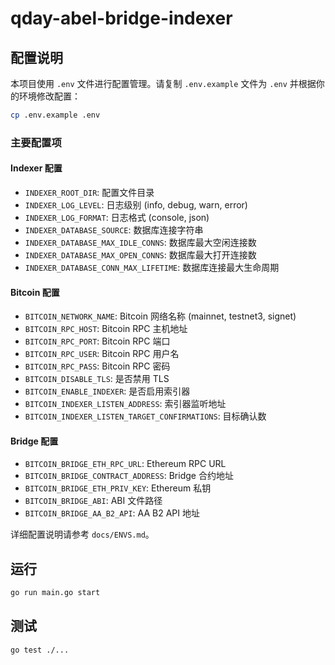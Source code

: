 # qday-abel-bridge-indexer

## 配置说明

本项目使用 `.env` 文件进行配置管理。请复制 `.env.example` 文件为 `.env` 并根据你的环境修改配置：

```bash
cp .env.example .env
```

### 主要配置项

#### Indexer 配置
- `INDEXER_ROOT_DIR`: 配置文件目录
- `INDEXER_LOG_LEVEL`: 日志级别 (info, debug, warn, error)
- `INDEXER_LOG_FORMAT`: 日志格式 (console, json)
- `INDEXER_DATABASE_SOURCE`: 数据库连接字符串
- `INDEXER_DATABASE_MAX_IDLE_CONNS`: 数据库最大空闲连接数
- `INDEXER_DATABASE_MAX_OPEN_CONNS`: 数据库最大打开连接数
- `INDEXER_DATABASE_CONN_MAX_LIFETIME`: 数据库连接最大生命周期

#### Bitcoin 配置
- `BITCOIN_NETWORK_NAME`: Bitcoin 网络名称 (mainnet, testnet3, signet)
- `BITCOIN_RPC_HOST`: Bitcoin RPC 主机地址
- `BITCOIN_RPC_PORT`: Bitcoin RPC 端口
- `BITCOIN_RPC_USER`: Bitcoin RPC 用户名
- `BITCOIN_RPC_PASS`: Bitcoin RPC 密码
- `BITCOIN_DISABLE_TLS`: 是否禁用 TLS
- `BITCOIN_ENABLE_INDEXER`: 是否启用索引器
- `BITCOIN_INDEXER_LISTEN_ADDRESS`: 索引器监听地址
- `BITCOIN_INDEXER_LISTEN_TARGET_CONFIRMATIONS`: 目标确认数

#### Bridge 配置
- `BITCOIN_BRIDGE_ETH_RPC_URL`: Ethereum RPC URL
- `BITCOIN_BRIDGE_CONTRACT_ADDRESS`: Bridge 合约地址
- `BITCOIN_BRIDGE_ETH_PRIV_KEY`: Ethereum 私钥
- `BITCOIN_BRIDGE_ABI`: ABI 文件路径
- `BITCOIN_BRIDGE_AA_B2_API`: AA B2 API 地址

详细配置说明请参考 `docs/ENVS.md`。

## 运行

```bash
go run main.go start
```

## 测试

```bash
go test ./...
```
